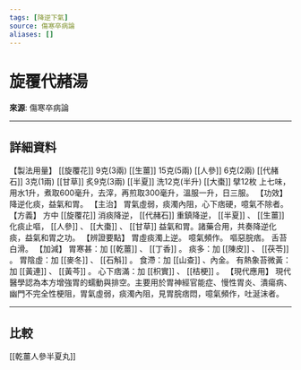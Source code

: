 ```yaml
---
tags: [降逆下氣]
source: 傷寒卒病論
aliases: []
---
```


# 旋覆代赭湯

**來源**: 傷寒卒病論  

---

## 詳細資料
【製法用量】 [[旋覆花]] 9克(3兩) [[生薑]] 15克(5兩) [[人參]] 6克(2兩) [[代赭石]] 3克(1兩) [[甘草]] 炙9克(3兩) [[半夏]] 洗12克(半升) [[大棗]] 擘12枚
上七味，用水1升，煮取600毫升，去滓，再煎取300毫升，溫服一升，日三服。
【功效】
降逆化痰，益氣和胃。
【主治】
胃氣虛弱，痰濁內阻，心下痞硬，噫氣不除者。
【方義】
方中 [[旋覆花]] 消痰降逆， [[代赭石]] 重鎮降逆， [[半夏]] 、 [[生薑]] 化痰止嘔， [[人參]] 、 [[大棗]] 、 [[甘草]] 益氣和胃。諸藥合用，共奏降逆化痰，益氣和胃之功。
【辨證要點】
胃虛痰濁上逆。
噫氣頻作。
嘔惡脘痞。
舌苔白滑。
【加減】
胃寒甚：加 [[乾薑]] 、 [[丁香]] 。
痰多：加 [[陳皮]] 、 [[茯苓]] 。
胃陰虛：加 [[麥冬]] 、 [[石斛]] 。
食滯：加 [[山查]] 、內金。
有熱象苔微黃：加 [[黃連]] 、 [[黃芩]] 。
心下痞滿：加 [[枳實]] 、 [[桔梗]] 。
【現代應用】
現代醫學認為本方增強胃的蠕動與排空。主要用於胃神經官能症、慢性胃炎、潰瘍病、幽門不完全性梗阻，胃氣虛弱，痰濁內阻，見胃脘痞悶，噫氣頻作，吐涎沫者。

---

## 比較
[[乾薑人參半夏丸]]
